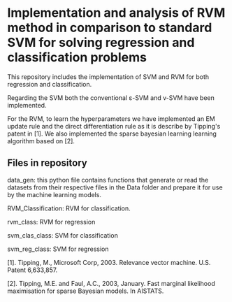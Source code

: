 # Implementation and analysis of RVM method in comparison to standard SVM for solving regression and classification problems

This repository includes the implementation of SVM and RVM for both regression and classification. 

Regarding the SVM both the conventional ε-SVM and v-SVM have been implemented. 

For the RVM, to learn the hyperparameters we have implemented an EM update rule and the direct differentiation rule as it is describe by Tipping's patent in [1]. We also implemented the sparse bayesian learning learning algorithm based on [2].


## Files in repository
data_gen: this python file contains functions that generate or read the datasets from their respective files in the Data folder and prepare it for use by the machine learning models.

RVM_Classification: RVM for classification.

rvm_class: RVM for regression

svm_clas_class: SVM for classification

svm_reg_class: SVM for regression





[1]. Tipping, M., Microsoft Corp, 2003. Relevance vector machine. U.S. Patent 6,633,857.

[2]. Tipping, M.E. and Faul, A.C., 2003, January. Fast marginal likelihood maximisation for sparse Bayesian models. In AISTATS.
